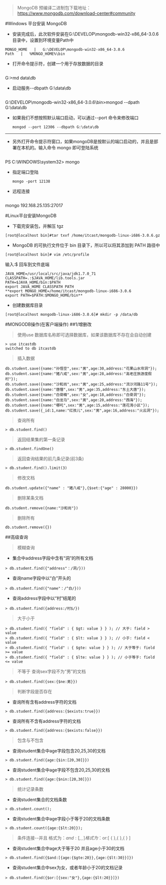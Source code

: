 > MongoDB 预编译二进制包下载地址：https://www.mongodb.com/download-center#community

#Windows 平台安装 MongoDB
- 安装完成后，此次软件安装在G:\DEVELOP\mongodb-win32-x86_64-3.0.6 目录中，设置到环境变量Path中
```table
MONGO_HOME   |   G:\DEVELOP\mongodb-win32-x86_64-3.0.6
Path   |   %MONGO_HOME%\bin
```
- 打开命令提示符，创建一个用于存放数据的目录
    ```
G:\>md data\db

- 启动服务--dbpath G:\data\db
    ````
G:\DEVELOP\mongodb-win32-x86_64-3.0.6\bin>mongod --dpath G:\data\db

- 如果我们不想按照默认端口启动，可以通过--port 命令来修改端口
    ```
    mongod --port 12306 --dbpath G:\data\db
    
-------------------
- 另外打开命令提示符窗口，如果mongoDB是按默认的端口启动的，并且是部署在本机的。输入命令 mongo 即可登陆系统 
    ````
PS C:\WINDOWS\system32> mongo

- 指定端口登陆
    ```
    mongo -port 12138
- 远程连接
    ```
mongo 192.168.25.135:27017



#Linux平台安装MongoDB
- 下载完安装包，并解压 tgz
```
[root@localhost bin]#tar txvf /home/itcast/mongodb-linux-i686-3.0.6.gz
```
- MongoDB 的可执行文件位于 bin 目录下，所以可以将其添加到 PATH 路径中
```
[root@localhost bin]# vim /etc/profile
```
输入:$ 回车到文件底端
```
JAVA_HOME=/usr/local/src/java/jdk1.7.0_71
CLASSPATH=.:$JAVA_HOME/lib.tools.jar
PATH=$JAVA_HOME/bin:$PATH
export JAVA_HOME CLASSPATH PATH
**export MONGO_HOME=/home/itcast/mongodb-linux-i686-3.0.6
export PATH=$PATH:$MONGO_HOME/bin**
```
- 创建数据库目录
    
```
[root@localhost mongodb-linux-i686-3.0.6]# mkdir -p /data/db
```
#MONGODB操作(在客户端操作)
##1/增删改
> 使用use 数据库名称即可选择数据库，如果该数据库不存在会自动创建
```
> use itcastdb
switched to db itcastdb
```
> 插入数据
```
db.student.save({name:"孙悟空",sex:"男",age:30,address:"花果山水帘洞"});
db.student.save({name:"猪八戒",sex:"男",age:28,address:"高老庄旅游度假村"});
db.student.save({name:"沙和尚",sex:"男",age:25,address:"流沙河路11号"});
db.student.save({name:"唐僧",sex:"男",age:35,address:"东土大唐"});
db.student.save({name:"白骨精",sex:"女",age:18,address:"白骨洞"});
db.student.save({name:"白龙马",sex:"男",age:20,address:"西海"});
db.student.save({name:"哪吒",sex:"男",age:15,address:"莲花湾小区"});
db.student.save({_id:1,name:"红孩儿",sex:"男",age:16,address:"火云洞"});
```
> 查询所有
```
> db.student.find()
```
> 返回结果集的第一条记录
```
> db.student.findOne()
```
> 返回查询结果的前几条记录(前3条)
```
> db.student.find().limit(3)
```
> 修改文档
```
db.student.update({"name" : "猪八戒"},{$set:{"age" : 28000}})
```
> 删除某条文档
```
db.student.remove({name:"沙和尚"})
```
> 删除所有
```
db.student.remove({})
```
##高级查询
> 模糊查询

- 集合中address字段中含有“洞”的所有文档
```
> db.student.find({"address"：/洞/}))
```
- 查询name字段中以“白”开头的
```
> db.student.find({"name"：/^白/}))
```
- 查询address字段中以“村”结尾的
```
> db.student.find({address:/村$/})
```
> 大于小于
```
> db.student.find({ "field" : { $gt: value } } ); // 大于: field > value
> db.student.find({ "field" : { $lt: value } } ); // 小于: field < value
> db.student.find({ "field" : { $gte: value } } ); // 大于等于: field >= value
> db.student.find({ "field" : { $lte: value } } ); // 小于等于: field <= value
```
> 不等于
> 查询sex字段不为“男”的文档
```
> db.student.find({sex:{$ne:男}})
```
> 判断字段是否存在
- 查询所有含有address字符的文档
```
> db.student.find({address:{$exists:true}})
```
- 查询所有不含有address字符的文档
```
> db.student.find({address:{$exists:false}})
```
> 包含与不包含
- 查询student集合中age字段包含20,25,30的文档
```
> db.student.find({age:{$in:[20,30]}})
```
- 查询student集合中age字段不包含20,25,30的文档
```
> db.student.find({age:{$nin:[20,30]}})
```
> 统计记录条数
- 查询student集合的文档条数
```
> db.student.count();
```
- 查询student集合中age字段小于等于20的文档条数
```
> db.student.count({age:{$lt:20}});
```
> 条件连接--并且
> 格式为：$and:[ {  },{  },{   } ]
> 格式为：$or:[ {  },{  },{   } ]
- 查询student集合中age大于等于20 并且age小于30的文档
```
> db.student.find({$and:[{age:{$gte:20}},{age:{$lt:30}}]})
```
- 查询student集合中sex为女，或者年龄小于20的文档记录
```
> db.student.find({$or:[{sex:"女"},{age:{$lt:20}}]})
```
